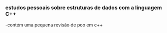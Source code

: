 ### estudos pessoais sobre estruturas de dados com a linguagem C++
-contém uma pequena revisão de poo em c++
